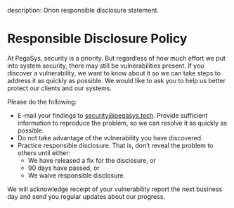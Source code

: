 description: Orion responsible disclosure statement.
<!--- END of page meta data -->

# Responsible Disclosure Policy

At PegaSys, security is a priority. But regardless of how much effort we put into system security, there may still be vulnerabilities present.
If you discover a vulnerability, we want to know about it so we can take steps to address it as quickly as possible. We would like to ask you to help us better protect our clients and our systems.

Please do the following:

* E-mail your findings to security@pegasys.tech. Provide sufficient information to reproduce the problem, so we can resolve it as quickly as possible.
* Do not take advantage of the vulnerability you have discovered.
* Practice responsible disclosure. That is, don’t reveal the problem to others until either:
    * We have released a fix for the disclosure, or
    * 90 days have passed, or
    * We waive responsible disclosure.

We will acknowledge receipt of your vulnerability report the next business day and send you regular updates about our progress.
